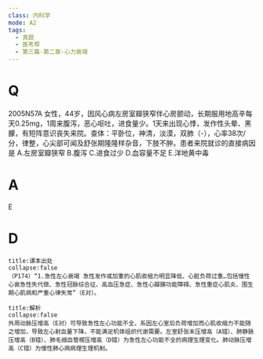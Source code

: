 ```yaml
---
class: 内科学
mode: A2
tags:
  - 真题
  - 医考帮
  - 第三篇-第二章-心力衰竭
---
```


# Q
2005N57A 女性，44岁，因风心病左房室瓣狭窄伴心房颤动，长期服用地高辛每天0.25mg，1周来腹泻，恶心呕吐，进食量少。1天来出现心悸，发作性头晕、黑朦，有短阵意识丧失来院。查体：平卧位，神清，淡漠，双肺（-），心率38次/分，律整，心尖部可闻及舒张期隆隆样杂音，下肢不肿。患者来院就诊的直接病因是
A.左房室瓣狭窄
B.腹泻
C.进食过少
D.血容量不足
E.洋地黄中毒

# A
E
# D
```ad-note
title:课本出处
collapse:false
（P174）“1.急性左心衰竭 急性发作或加重的心肌收缩力明显降低、心脏负荷过重…包括慢性心衰急性失代偿、急性冠脉综合征、高血压急症、急性心瓣膜功能障碍、急性重症心肌炎、围生期心肌病和严重心律失常”（E对）。
```

```ad-summary
title:解析
collapse:false
外周动脉压增高（E对）可导致急性左心功能不全，系因左心室后负荷增加而心肌收缩力不能随之增加，导致左心射血量下降，不能满足机体组织代谢需要。左室舒张末压增高（A错）、肺静脉压增高（B错）、肺毛细血管楔压增高（D错）为急性左心功能不全的病理生理变化。肺动脉压增高（C错）为慢性肺心病病理生理机制。
```

